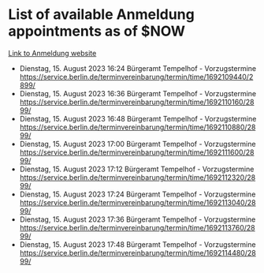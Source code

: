 # List of available Anmeldung appointments as of $NOW
[Link to Anmeldung website](https://service.berlin.de/terminvereinbarung/termin/tag.php?termin=1&anliegen[]=120686&dienstleisterlist=122210,122217,327316,122219,327312,122227,327314,122231,327346,122243,327348,122254,122252,329742,122260,329745,122262,329748,122271,327278,122273,327274,122277,327276,330436,122280,327294,122282,327290,122284,327292,122291,327270,122285,327266,122286,327264,122296,327268,150230,329760,122297,327286,122294,327284,122312,329763,122314,329775,122304,327330,122311,327334,122309,327332,317869,122281,327352,122279,329772,122283,122276,327324,122274,327326,122267,329766,122246,327318,122251,327320,122257,327322,122208,327298,122226,327300&herkunft=http%3A%2F%2Fservice.berlin.de%2Fdienstleistung%2F120686%2F)
- Dienstag, 15. August 2023 16:24 Bürgeramt Tempelhof - Vorzugstermine https://service.berlin.de/terminvereinbarung/termin/time/1692109440/2899/
- Dienstag, 15. August 2023 16:36 Bürgeramt Tempelhof - Vorzugstermine https://service.berlin.de/terminvereinbarung/termin/time/1692110160/2899/
- Dienstag, 15. August 2023 16:48 Bürgeramt Tempelhof - Vorzugstermine https://service.berlin.de/terminvereinbarung/termin/time/1692110880/2899/
- Dienstag, 15. August 2023 17:00 Bürgeramt Tempelhof - Vorzugstermine https://service.berlin.de/terminvereinbarung/termin/time/1692111600/2899/
- Dienstag, 15. August 2023 17:12 Bürgeramt Tempelhof - Vorzugstermine https://service.berlin.de/terminvereinbarung/termin/time/1692112320/2899/
- Dienstag, 15. August 2023 17:24 Bürgeramt Tempelhof - Vorzugstermine https://service.berlin.de/terminvereinbarung/termin/time/1692113040/2899/
- Dienstag, 15. August 2023 17:36 Bürgeramt Tempelhof - Vorzugstermine https://service.berlin.de/terminvereinbarung/termin/time/1692113760/2899/
- Dienstag, 15. August 2023 17:48 Bürgeramt Tempelhof - Vorzugstermine https://service.berlin.de/terminvereinbarung/termin/time/1692114480/2899/
